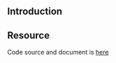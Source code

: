 ## Introduction

## Resource

Code source and document is [here](https://github.com/kcl-lang/artifacthub/tree/main/validate-container-requests)

